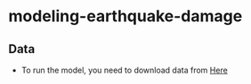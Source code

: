 # modeling-earthquake-damage


## Data
- To run the model, you need to download data from [Here](https://www.drivendata.org/competitions/57/nepal-earthquake/)
